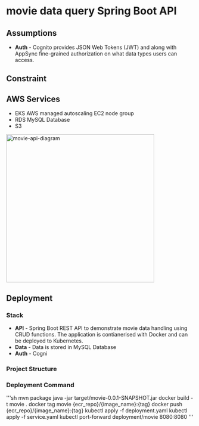 # movie data query Spring Boot API

## Assumptions

* **Auth** - Cognito provides JSON Web Tokens (JWT) and along with AppSync fine-grained authorization on what data types users can access.

## Constraint

## AWS Services
- EKS AWS managed autoscaling EC2 node group
- RDS MySQL Database
- S3
<img width="397" alt="movie-api-diagram" src="https://user-images.githubusercontent.com/18232987/207681627-fe9266e3-cf61-412b-8b29-36507e630f9e.png">

## Deployment

### Stack
* **API** - Spring Boot REST API to demonstrate movie data handling using CRUD functions. The application is contianerised with Docker and can be deployed to Kubernetes.
* **Data** - Data is stored in MySQL Database
* **Auth** - Cogni

### Project Structure

### Deployment Command

'''sh
mvn package
java -jar target/movie-0.0.1-SNAPSHOT.jar
docker build -t movie .
docker tag movie {ecr_repo}/{image_name}:{tag}
docker push {ecr_repo}/{image_name}:{tag}
kubectl apply -f deployment.yaml
kubectl apply -f service.yaml
kubectl port-forward deployment/movie 8080:8080
'''

